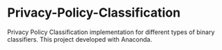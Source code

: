 # Privacy-Policy-Classification
Privacy Policy Classification implementation for different types of binary classifiers.
This project developed with Anaconda.
